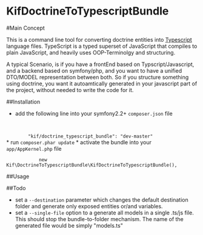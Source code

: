 KifDoctrineToTypescriptBundle
=============================

#Main Concept

This is a command line tool for converting doctrine entities into [Typescript](http://www.typescriptlang.org/) language files.
TypeScript is a typed superset of JavaScript that compiles to plain JavaScript, and heavily uses OOP-Terminolgy and structuring.

A typical Scenario, is if you have a frontEnd based on Typscript/Javascript, and a backend based on symfony/php, and you want to have
a unified DTO/MODEL     representation between both. So if you structure something using doctrine, you want it autoamtically generated
in your javascript part of the project, without needed to write the code for it.



##Installation

* add the following line into your symfony2.2+ <code>composer.json</code> file
<br>
<code>
        "kif/doctrine_typescript_bundle": "dev-master"
</code>
* run <code>composer.phar update</code>
* activate the bundle into your <code>app/AppKernel.php</code> file
<br>
<code>
            new Kif\DoctrineToTypescriptBundle\KifDoctrineToTypescriptBundle(),
</code>


##Usage






##Todo
* set a <code>--destination</code> parameter which changes the default destination folder
and generate only exposed entities or/and variables.
* set a <code>--single-file</code> option to a generate all models in a single .ts/js file. 
This should stop the bundle-to-folder mechanism. The name of the generated file would be simply "models.ts"

